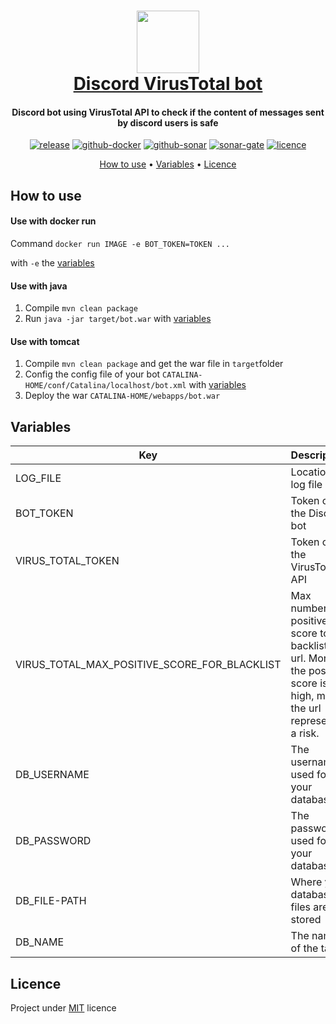 <h1 align="center">
  <a href="https://github.com/brandonfl/discord-virustotal-bot"><img src="https://github.com/brandonfl/discord-virustotal-bot/blob/assets/virustotal.png?raw=true" width="100"/></a>
  <br>
  <a href="https://github.com/brandonfl/discord-virustotal-bot">Discord VirusTotal bot</a>
  <br>
</h1>

<h4 align="center"> Discord bot using VirusTotal API to check if the content of messages sent by discord users is safe </h4>

<p align="center">
  <a href="https://github.com/brandonfl/discord-virustotal-bot/releases"><img src="https://img.shields.io/github/v/release/brandonfl/discord-virustotal-bot" alt="release"></a>
  <a href="https://github.com/brandonfl/discord-virustotal-bot/actions?query=workflow%3Abuild-docker-and-publish"><img src="https://github.com/brandonfl/discord-virustotal-bot/workflows/build-docker-and-publish/badge.svg" alt="github-docker"></a>
  <a href="https://github.com/brandonfl/discord-virustotal-bot/actions?query=workflow%3Asonar-gate"><img src="https://github.com/brandonfl/discord-virustotal-bot/workflows/sonar-gate/badge.svg" alt="github-sonar"></a>
  <a href="https://sonarcloud.io/project/overview?id=brandonfl_discord-virustotal-bot"><img src="https://sonarcloud.io/api/project_badges/measure?project=brandonfl_discord-virustotal-bot&metric=alert_status" alt="sonar-gate"></a>
  <a href="https://github.com/brandonfl/discord-virustotal-bot/blob/master/LICENSE"><img src="https://img.shields.io/github/license/brandonfl/discord-virustotal-bot" alt="licence"></a>
</p>

<p align="center">
  <a href="#how-to-use">How to use</a> •
  <a href="#variables">Variables</a> •
  <a href="#licence">Licence</a> 
</p>

## How to use

#### Use with docker run
Command 
`docker run IMAGE -e BOT_TOKEN=TOKEN ...` 

with `-e` the <a href="#variables">variables</a>

#### Use with java
1. Compile `mvn clean package`
2. Run `java -jar target/bot.war` with <a href="#variables">variables</a>

#### Use with tomcat
1. Compile `mvn clean package` and get the war file in `target`folder
2. Config the config file of your bot `CATALINA-HOME/conf/Catalina/localhost/bot.xml` with <a href="#variables">variables</a>
3. Deploy the war `CATALINA-HOME/webapps/bot.war`

## Variables

| Key | Description | Default |
|--|--|--|
| LOG_FILE | Location of log file | ./log/bot.log |
| BOT_TOKEN | Token of the Discord bot | None - **required** |
| VIRUS_TOTAL_TOKEN | Token of the VirusTotal API | None - **required** |
| VIRUS_TOTAL_MAX_POSITIVE_SCORE_FOR_BLACKLIST | Max number of positive score to backlist the url. More the positive score is high, more the url represents a risk. | 3 |
| DB_USERNAME | The username used for your database | bot |
| DB_PASSWORD | The password used for your database | bot |
| DB_FILE-PATH | Where your database files are stored | ./data/discordvirustotal |
| DB_NAME | The name of the table | bot |

## Licence

Project under [MIT](https://github.com/brandonfl/discord-virustotal-bot/blob/master/LICENSE) licence
